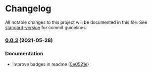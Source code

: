 # Changelog

All notable changes to this project will be documented in this file. See [standard-version](https://github.com/conventional-changelog/standard-version) for commit guidelines.

### [0.0.3](https://github.com/krystal/kce-ccm/compare/v0.0.2...v0.0.3) (2021-05-28)


### Documentation

* improve badges in readme ([0e0521e](https://github.com/krystal/kce-ccm/commit/0e0521eb433b74a7bc0451ff71ce901d0d284936))
